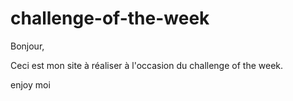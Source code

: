 # challenge-of-the-week

Bonjour,

Ceci est mon site à réaliser à l'occasion du challenge of the week.

enjoy moi 